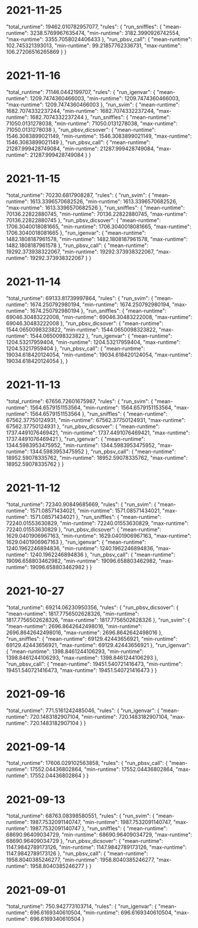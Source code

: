 # 2021-11-25

"total_runtime": 19462.010782957077,
"rules": {
    "run_sniffles": {
        "mean-runtime": 3238.5769967635474,
        "min-runtime": 3182.3990926742554,
        "max-runtime": 3355.7058024406433
    },
    "run_pbsv_call": {
        "mean-runtime": 102.745321393013,
        "min-runtime": 99.21857762336731,
        "max-runtime": 106.27206516265869
    }
}

# 2021-11-16

"total_runtime": 71146.0442199707,
"rules": {
    "run_igenvar": {
        "mean-runtime": 1209.7474360466003,
        "min-runtime": 1209.7474360466003,
        "max-runtime": 1209.7474360466003
    },
    "run_svim": {
        "mean-runtime": 1682.7074332237244,
        "min-runtime": 1682.7074332237244,
        "max-runtime": 1682.7074332237244
    },
    "run_sniffles": {
        "mean-runtime": 71050.0131278038,
        "min-runtime": 71050.0131278038,
        "max-runtime": 71050.0131278038
    },
    "run_pbsv_dicsover": {
        "mean-runtime": 1546.3083899021149,
        "min-runtime": 1546.3083899021149,
        "max-runtime": 1546.3083899021149
    },
    "run_pbsv_call": {
        "mean-runtime": 21287.999428749084,
        "min-runtime": 21287.999428749084,
        "max-runtime": 21287.999428749084
    }
}

# 2021-11-15

"total_runtime": 70230.6817908287,
"rules": {
    "run_svim": {
        "mean-runtime": 1613.3396570682526,
        "min-runtime": 1613.3396570682526,
        "max-runtime": 1613.3396570682526
    },
    "run_sniffles": {
        "mean-runtime": 70136.22822880745,
        "min-runtime": 70136.22822880745,
        "max-runtime": 70136.22822880745
    },
    "run_pbsv_dicsover": {
        "mean-runtime": 1706.3040018081665,
        "min-runtime": 1706.3040018081665,
        "max-runtime": 1706.3040018081665
    },
    "run_igenvar": {
        "mean-runtime": 1482.1808187961578,
        "min-runtime": 1482.1808187961578,
        "max-runtime": 1482.1808187961578
    },
    "run_pbsv_call": {
        "mean-runtime": 19292.373938322067,
        "min-runtime": 19292.373938322067,
        "max-runtime": 19292.373938322067
    }
}

# 2021-11-14

"total_runtime": 69133.81739997864,
"rules": {
    "run_svim": {
        "mean-runtime": 1674.250792980194,
        "min-runtime": 1674.250792980194,
        "max-runtime": 1674.250792980194
    },
    "run_sniffles": {
        "mean-runtime": 69046.30483222008,
        "min-runtime": 69046.30483222008,
        "max-runtime": 69046.30483222008
    },
    "run_pbsv_dicsover": {
        "mean-runtime": 1544.0650098323822,
        "min-runtime": 1544.0650098323822,
        "max-runtime": 1544.0650098323822
    },
    "run_igenvar": {
        "mean-runtime": 1204.53217959404,
        "min-runtime": 1204.53217959404,
        "max-runtime": 1204.53217959404
    },
    "run_pbsv_call": {
        "mean-runtime": 19034.618420124054,
        "min-runtime": 19034.618420124054,
        "max-runtime": 19034.618420124054
    },
}

# 2021-11-13

"total_runtime": 67656.72601675987,
"rules": {
    "run_svim": {
        "mean-runtime": 1564.6579151153564,
        "min-runtime": 1564.6579151153564,
        "max-runtime": 1564.6579151153564
    },
    "run_sniffles": {
        "mean-runtime": 67562.37750124931,
        "min-runtime": 67562.37750124931,
        "max-runtime": 67562.37750124931
    },
    "run_pbsv_dicsover": {
        "mean-runtime": 1737.4491076469421,
        "min-runtime": 1737.4491076469421,
        "max-runtime": 1737.4491076469421
    },
    "run_igenvar": {
        "mean-runtime": 1344.5983953475952,
        "min-runtime": 1344.5983953475952,
        "max-runtime": 1344.5983953475952
    },
    "run_pbsv_call": {
        "mean-runtime": 18952.59078335762,
        "min-runtime": 18952.59078335762,
        "max-runtime": 18952.59078335762
    }
}

# 2021-11-12

"total_runtime": 72340.90849685669,
"rules": {
    "run_svim": {
        "mean-runtime": 1571.08571434021,
        "min-runtime": 1571.08571434021,
        "max-runtime": 1571.08571434021
    },
    "run_sniffles": {
        "mean-runtime": 72240.01553630829,
        "min-runtime": 72240.01553630829,
        "max-runtime": 72240.01553630829
    },
    "run_pbsv_dicsover": {
        "mean-runtime": 1629.0401906967163,
        "min-runtime": 1629.0401906967163,
        "max-runtime": 1629.0401906967163
    },
    "run_igenvar": {
        "mean-runtime": 1240.1962246894836,
        "min-runtime": 1240.1962246894836,
        "max-runtime": 1240.1962246894836
    },
    "run_pbsv_call": {
        "mean-runtime": 19096.658803462982,
        "min-runtime": 19096.658803462982,
        "max-runtime": 19096.658803462982
    }
}

# 2021-10-27

"total_runtime": 69214.06230950356,
"rules": {
    "run_pbsv_dicsover": {
        "mean-runtime": 1817.7756502628326,
        "min-runtime": 1817.7756502628326,
        "max-runtime": 1817.7756502628326
    },
    "run_svim": {
        "mean-runtime": 2696.8642642498016,
        "min-runtime": 2696.8642642498016,
        "max-runtime": 2696.8642642498016
    },
    "run_sniffles": {
        "mean-runtime": 69129.42443656921,
        "min-runtime": 69129.42443656921,
        "max-runtime": 69129.42443656921
    },
    "run_igenvar": {
        "mean-runtime": 1398.8461244106293,
        "min-runtime": 1398.8461244106293,
        "max-runtime": 1398.8461244106293
    },
    "run_pbsv_call": {
        "mean-runtime": 19451.540721416473,
        "min-runtime": 19451.540721416473,
        "max-runtime": 19451.540721416473
    }
}

# 2021-09-16

"total_runtime": 771.5161242485046,
"rules": {
    "run_igenvar": {
        "mean-runtime": 720.1483182907104,
        "min-runtime": 720.1483182907104,
        "max-runtime": 720.1483182907104
    }
}

# 2021-09-14

"total_runtime": 17606.029102563858,
"rules": {
    "run_pbsv_call": {
        "mean-runtime": 17552.04436802864,
        "min-runtime": 17552.04436802864,
        "max-runtime": 17552.04436802864
    }
}

# 2021-09-13

"total_runtime": 68763.08398580551,
"rules": {
    "run_svim": {
        "mean-runtime": 1987.7532091140747,
        "min-runtime": 1987.7532091140747,
        "max-runtime": 1987.7532091140747
    },
    "run_sniffles": {
        "mean-runtime": 68690.96409034729,
        "min-runtime": 68690.96409034729,
        "max-runtime": 68690.96409034729
    },
    "run_pbsv_dicsover": {
        "mean-runtime": 1147.9842789173126,
        "min-runtime": 1147.9842789173126,
        "max-runtime": 1147.9842789173126
    },
    "run_pbsv_call": {
        "mean-runtime": 1958.8040385246277,
        "min-runtime": 1958.8040385246277,
        "max-runtime": 1958.8040385246277
    }
}

# 2021-09-01

"total_runtime": 750.942773103714,
"rules": {
    "run_igenvar": {
        "mean-runtime": 696.6169340610504,
        "min-runtime": 696.6169340610504,
        "max-runtime": 696.6169340610504
    }
